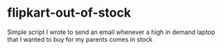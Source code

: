 # flipkart-out-of-stock

Simple script I wrote to send an email whenever a high in demand laptop that I wanted to buy for my parents comes in stock